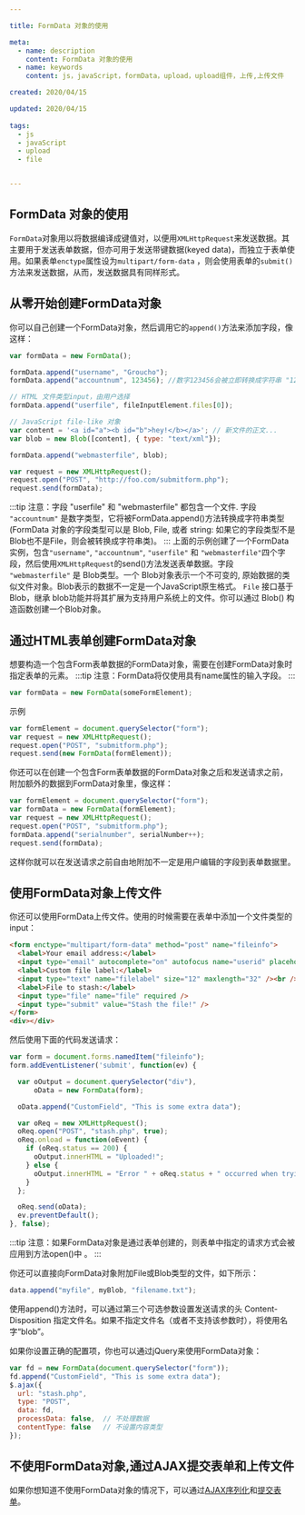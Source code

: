 ```yaml
---

title: FormData 对象的使用

meta:
  - name: description
    content: FormData 对象的使用
  - name: keywords
    content: js，javaScript，formData，upload，upload组件，上传,上传文件

created: 2020/04/15

updated: 2020/04/15
 
tags:
  - js
  - javaScript
  - upload
  - file


---
```


## FormData 对象的使用
`FormData`对象用以将数据编译成键值对，以便用`XMLHttpRequest`来发送数据。其主要用于发送表单数据，但亦可用于发送带键数据(keyed data)，而独立于表单使用。如果表单`enctype`属性设为`multipart/form-data` ，则会使用表单的`submit()`方法来发送数据，从而，发送数据具有同样形式。

## 从零开始创建FormData对象
你可以自己创建一个FormData对象，然后调用它的`append()`方法来添加字段，像这样：
```js
var formData = new FormData();

formData.append("username", "Groucho");
formData.append("accountnum", 123456); //数字123456会被立即转换成字符串 "123456"

// HTML 文件类型input，由用户选择
formData.append("userfile", fileInputElement.files[0]);

// JavaScript file-like 对象
var content = '<a id="a"><b id="b">hey!</b></a>'; // 新文件的正文...
var blob = new Blob([content], { type: "text/xml"});

formData.append("webmasterfile", blob);

var request = new XMLHttpRequest();
request.open("POST", "http://foo.com/submitform.php");
request.send(formData);
```

:::tip
注意：字段 "userfile" 和 "webmasterfile"  都包含一个文件. 字段 `"accountnum"` 是数字类型，它将被FormData.append()方法转换成字符串类型(FormData 对象的字段类型可以是 Blob, File, 或者 string: 如果它的字段类型不是Blob也不是File，则会被转换成字符串类)。
:::
上面的示例创建了一个FormData实例，包含`"username"`, `"accountnum"`, `"userfile"` 和 `"webmasterfile"`四个字段，然后使用`XMLHttpRequest`的send()方法发送表单数据。字段 `"webmasterfile"` 是 Blob类型。一个 Blob对象表示一个不可变的, 原始数据的类似文件对象。Blob表示的数据不一定是一个JavaScript原生格式。 `File` 接口基于Blob，继承 blob功能并将其扩展为支持用户系统上的文件。你可以通过 Blob() 构造函数创建一个Blob对象。

##  通过HTML表单创建FormData对象
想要构造一个包含Form表单数据的FormData对象，需要在创建FormData对象时指定表单的元素。
:::tip
注意：FormData将仅使用具有name属性的输入字段。
:::
```js
var formData = new FormData(someFormElement);
```
示例
```js
var formElement = document.querySelector("form");
var request = new XMLHttpRequest();
request.open("POST", "submitform.php");
request.send(new FormData(formElement));
```
你还可以在创建一个包含Form表单数据的FormData对象之后和发送请求之前，附加额外的数据到FormData对象里，像这样：
```js
var formElement = document.querySelector("form");
var formData = new FormData(formElement);
var request = new XMLHttpRequest();
request.open("POST", "submitform.php");
formData.append("serialnumber", serialNumber++);
request.send(formData);
```
这样你就可以在发送请求之前自由地附加不一定是用户编辑的字段到表单数据里。

## 使用FormData对象上传文件
你还可以使用FormData上传文件。使用的时候需要在表单中添加一个文件类型的input：
```html
<form enctype="multipart/form-data" method="post" name="fileinfo">
  <label>Your email address:</label>
  <input type="email" autocomplete="on" autofocus name="userid" placeholder="email" required size="32" maxlength="64" /><br />
  <label>Custom file label:</label>
  <input type="text" name="filelabel" size="12" maxlength="32" /><br />
  <label>File to stash:</label>
  <input type="file" name="file" required />
  <input type="submit" value="Stash the file!" />
</form>
<div></div>
```
然后使用下面的代码发送请求：
```js
var form = document.forms.namedItem("fileinfo");
form.addEventListener('submit', function(ev) {

  var oOutput = document.querySelector("div"),
      oData = new FormData(form);

  oData.append("CustomField", "This is some extra data");

  var oReq = new XMLHttpRequest();
  oReq.open("POST", "stash.php", true);
  oReq.onload = function(oEvent) {
    if (oReq.status == 200) {
      oOutput.innerHTML = "Uploaded!";
    } else {
      oOutput.innerHTML = "Error " + oReq.status + " occurred when trying to upload your file.<br \/>";
    }
  };

  oReq.send(oData);
  ev.preventDefault();
}, false);
```

:::tip
注意：如果FormData对象是通过表单创建的，则表单中指定的请求方式会被应用到方法open()中 。
:::

你还可以直接向FormData对象附加File或Blob类型的文件，如下所示：

```js
data.append("myfile", myBlob, "filename.txt");
```

使用append()方法时，可以通过第三个可选参数设置发送请求的头 Content-Disposition 指定文件名。如果不指定文件名（或者不支持该参数时），将使用名字“blob”。

如果你设置正确的配置项，你也可以通过jQuery来使用FormData对象：

```js
var fd = new FormData(document.querySelector("form"));
fd.append("CustomField", "This is some extra data");
$.ajax({
  url: "stash.php",
  type: "POST",
  data: fd,
  processData: false,  // 不处理数据
  contentType: false   // 不设置内容类型
});
```

## 不使用FormData对象,通过AJAX提交表单和上传文件
如果你想知道不使用FormData对象的情况下，可以通过[AJAX序列化](https://developer.mozilla.org/en-US/docs/Web/Guide/AJAX)和[提交表单](https://developer.mozilla.org/en-US/docs/Web/API/XMLHttpRequest/Using_XMLHttpRequest#Submitting_forms_and_uploading_files)。